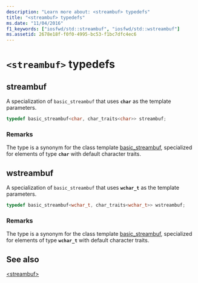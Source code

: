 ```yaml
---
description: "Learn more about: <streambuf> typedefs"
title: "<streambuf> typedefs"
ms.date: "11/04/2016"
f1_keywords: ["iosfwd/std::streambuf", "iosfwd/std::wstreambuf"]
ms.assetid: 2678e18f-f0f0-4995-bc53-f1bc7dfc4ec6
---
```

# `<streambuf>` typedefs

## <a name="streambuf"></a> streambuf

A specialization of `basic_streambuf` that uses **`char`** as the template parameters.

```cpp
typedef basic_streambuf<char, char_traits<char>> streambuf;
```

### Remarks

The type is a synonym for the class template [basic_streambuf](../standard-library/basic-streambuf-class.md), specialized for elements of type **`char`** with default character traits.

## <a name="wstreambuf"></a> wstreambuf

A specialization of `basic_streambuf` that uses **`wchar_t`** as the template parameters.

```cpp
typedef basic_streambuf<wchar_t, char_traits<wchar_t>> wstreambuf;
```

### Remarks

The type is a synonym for the class template [basic_streambuf](../standard-library/basic-streambuf-class.md), specialized for elements of type **`wchar_t`** with default character traits.

## See also

[\<streambuf>](../standard-library/streambuf.md)
